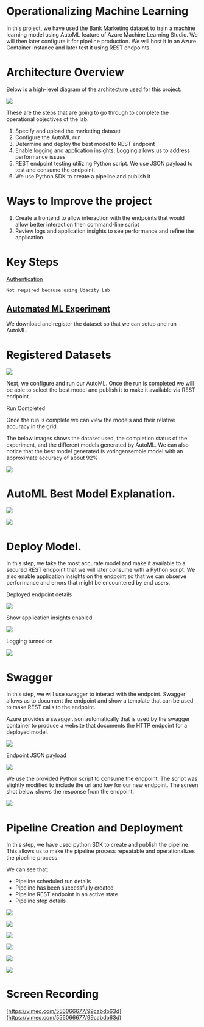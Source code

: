 

# Operationalizing Machine Learning

In this project, we have used the Bank Marketing dataset to train a machine learning model using AutoML feature of Azure Machine Learning Studio.  We will then later configure it for pipeline production.  We will host it in an Azure Container Instance and later test it using REST endpoints. 

 # Architecture Overview

Below is a high-level diagram of the architecture used for this project.  

<img src = "https://github.com/slcdlvpr/mlpipeline3/blob/main/Images/image1.png"> </img>
           

These are the steps that are going to go through to complete the operational objectives of the lab.

1. Specify and upload the marketing dataset
2. Configure the AutoML run 
3. Determine and deploy the best model to REST endpoint
4. Enable logging and application insights. Logging allows us to address performance issues
5. REST endpoint testing utilizing Python script.  We use JSON payload to test and consume the endpoint.
6. We use Python SDK to create a pipeline and publish it 

# Ways to Improve the project

1. Create a frontend to allow interaction with the endpoints that would allow better interaction then command-line script
2. Review logs and application insights to see performance and refine the application. 

# Key Steps  

<span style="text-decoration:underline;">Authentication</span>

	Not required because using Udacity Lab 


## <span style="text-decoration:underline;">Automated ML Experiment</span>

We download and register the dataset so that we can setup and run AutoML.

# Registered Datasets 

<img src = "https://github.com/slcdlvpr/mlpipeline3/blob/main/Images/image2.png"> </img>


Next, we configure and run our AutoML.  Once the run is completed we will be able to select the best model and publish it to make it available via REST endpoint. 

Run Completed 

Once the run is complete we can view the models and their relative accuracy in the grid.

The below images shows the dataset used, the completion status of the experiment, and the different models generated by AutoML. We can also notice that the best model generated is votingensemble model with an approximate accuracy of about 92%


<img src = "https://github.com/slcdlvpr/mlpipeline3/blob/main/Images/Image3.png"> </img>


# AutoML Best Model Explanation. 


<img src = "https://github.com/slcdlvpr/mlpipeline3/blob/main/Images/Image4.png"> </img>
           

<img src = "https://github.com/slcdlvpr/mlpipeline3/blob/main/Images/Image5.png"> </img>


# Deploy Model.

In this step, we take the most accurate model and make it available to a secured REST endpoint that we will later consume with a Python script.   We also enable application insights on the endpoint so that we can observe performance and errors that might be encountered by end users.

Deployed endpoint details 

<img src = "https://github.com/slcdlvpr/mlpipeline3/blob/main/Images/Image6.png"> </img>

Show application insights enabled 

<img src = "https://github.com/slcdlvpr/mlpipeline3/blob/main/Images/Image7.png"> </img>

Logging turned on 

<img src = "https://github.com/slcdlvpr/mlpipeline3/blob/main/Images/Image8.png"> </img>

# Swagger 

In this step, we will use swagger to interact with the endpoint.  Swagger allows us to document the endpoint and show a template that can be used to make REST calls to the endpoint. 

Azure provides a swagger.json automatically that is used by the swagger container to produce a website that documents the HTTP endpoint for a deployed model.


<img src = "https://github.com/slcdlvpr/mlpipeline3/blob/main/Images/Image9.png"> </img>


Endpoint JSON payload

<img src = "https://github.com/slcdlvpr/mlpipeline3/blob/main/Images/Image10.png"> </img>


We use the provided Python script to consume the endpoint.  The script was slightly modified to include the url and key for our new endpoint. The screen shot below shows the response from the endpoint. 

<img src = "https://github.com/slcdlvpr/mlpipeline3/blob/main/Images/Image11.png"> </img>


# Pipeline Creation and Deployment 

In this step, we have used python SDK to create and publish the pipeline.  This allows us to make the pipeline process repeatable and operationalizes the pipeline process.

We can see that:

*   Pipeline scheduled run details
*   Pipeline has been successfully created
*   Pipeline REST endpoint in an active state
*   Pipeline step details


<img src = "https://github.com/slcdlvpr/mlpipeline3/blob/main/Images/Image12.png"> </img>

<img src = "https://github.com/slcdlvpr/mlpipeline3/blob/main/Images/Image13.png"> </img>

<img src = "https://github.com/slcdlvpr/mlpipeline3/blob/main/Images/Image14.png"> </img>

<img src = "https://github.com/slcdlvpr/mlpipeline3/blob/main/Images/Image15.png"> </img>

<img src = "https://github.com/slcdlvpr/mlpipeline3/blob/main/Images/Image16.png"> </img>

<img src = "https://github.com/slcdlvpr/mlpipeline3/blob/main/Images/Image17.png"> </img>


# Screen Recording

[https://vimeo.com/556066677/99cabdb63d](https://vimeo.com/556066677/99cabdb63d) 

